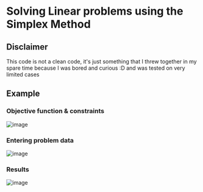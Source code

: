# Solving Linear problems using the Simplex Method

## Disclaimer
This code is not a clean code, it's just something that I threw together in my spare time because I was bored and curious :D and was tested on very limited cases


## Example
### Objective function & constraints
![image](https://user-images.githubusercontent.com/5011250/136251965-f3550c69-d90e-4aca-8651-ee005f5b5249.png)
### Entering problem data
![image](https://user-images.githubusercontent.com/5011250/136251233-5eca38d5-bd90-4eab-a217-e4a874124566.png)
### Results
![image](https://user-images.githubusercontent.com/5011250/136250940-52002ab8-0b61-482d-a282-68bb23a852e2.png)
